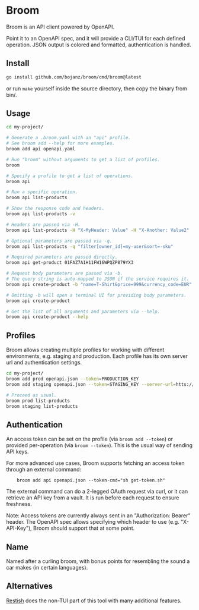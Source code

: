 # Broom

Broom is an API client powered by OpenAPI.

Point it to an OpenAPI spec, and it will provide a CLI/TUI for each defined operation.
JSON output is colored and formatted, authentication is handled.

## Install

```bash
go install github.com/bojanz/broom/cmd/broom@latest
```
or run `make` yourself inside the source directory, then copy the binary from bin/.

## Usage

```bash
cd my-project/

# Generate a .broom.yaml with an "api" profile.
# See broom add --help for more examples.
broom add api openapi.yaml

# Run "broom" without arguments to get a list of profiles.
broom

# Specify a profile to get a list of operations.
broom api

# Run a specific operation.
broom api list-products

# Show the response code and headers.
broom api list-products -v

# Headers are passed via -H.
broom api list-products -H "X-MyHeader: Value" -H "X-Another: Value2"

# Optional parameters are passed via -q.
broom api list-products -q "filter[owner_id]=my-user&sort=-sku"

# Required parameters are passed directly.
broom api get-product 01FAZ7A1H11FW16WPQZP879YX3

# Request body parameters are passed via -b.
# The query string is auto-mapped to JSON if the service requires it.
broom api create-product -b "name=T-Shirt&price=999&currency_code=EUR"

# Omitting -b will open a terminal UI for providing body parameters.
broom api create-product

# Get the list of all arguments and parameters via --help.
broom api create-product --help
```

## Profiles

Broom allows creating multiple profiles for working with different environments, e.g. staging and production.
Each profile has its own server url and authentication settings.

```bash
cd my-project/
broom add prod openapi.json --token=PRODUCTION_KEY
broom add staging openapi.json --token=STAGING_KEY --server-url=htts://staging.my-api.io

# Proceed as usual.
broom prod list-products
broom staging list-products
```

## Authentication

An access token can be set on the profile (via `broom add --token`) or provided per-operation (via `broom --token`).
This is the usual way of sending API keys.

For more advanced use cases, Broom supports fetching an access token through an external command:
```
    broom add api openapi.json --token-cmd="sh get-token.sh"
```

The external command can do a 2-legged OAuth request via curl, or it can retrieve an API key from a vault.
It is run before each request to ensure freshness.

Note: Access tokens are currently always sent in an "Authorization: Bearer" header. The OpenAPI spec allows
specifying which header to use (e.g. "X-API-Key"), Broom should support that at some point.

## Name

Named after a curling broom, with bonus points for resembling the sound a car makes (in certain languages).

## Alternatives

[Restish](https://rest.sh) does the non-TUI part of this tool with many additional features.
